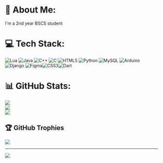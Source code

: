 # 💫 About Me:
I'm a 2nd year BSCS student 


# 💻 Tech Stack:
![Lua](https://img.shields.io/badge/lua-%232C2D72.svg?style=for-the-badge&logo=lua&logoColor=white) ![Java](https://img.shields.io/badge/java-%23ED8B00.svg?style=for-the-badge&logo=openjdk&logoColor=white) ![C++](https://img.shields.io/badge/c++-%2300599C.svg?style=for-the-badge&logo=c%2B%2B&logoColor=white) ![C](https://img.shields.io/badge/c-%2300599C.svg?style=for-the-badge&logo=c&logoColor=white) ![HTML5](https://img.shields.io/badge/html5-%23E34F26.svg?style=for-the-badge&logo=html5&logoColor=white) ![Python](https://img.shields.io/badge/python-3670A0?style=for-the-badge&logo=python&logoColor=ffdd54) ![MySQL](https://img.shields.io/badge/mysql-4479A1.svg?style=for-the-badge&logo=mysql&logoColor=white) ![Arduino](https://img.shields.io/badge/-Arduino-00979D?style=for-the-badge&logo=Arduino&logoColor=white)![Django](https://img.shields.io/badge/django-%23092E20.svg?style=for-the-badge&logo=django&logoColor=white)
![Figma](https://img.shields.io/badge/figma-%23F24E1E.svg?style=for-the-badge&logo=figma&logoColor=white)![CSS3](https://img.shields.io/badge/css3-%231572B6.svg?style=for-the-badge&logo=css3&logoColor=white)![Dart](https://img.shields.io/badge/dart-%230175C2.svg?style=for-the-badge&logo=dart&logoColor=white)

# 📊 GitHub Stats:
![](https://github-readme-stats.vercel.app/api?username=sealtux&theme=dark&hide_border=false&include_all_commits=false&count_private=false)<br/>
![](https://nirzak-streak-stats.vercel.app/?user=sealtux&theme=dark&hide_border=false)<br/>
![](https://github-readme-stats.vercel.app/api/top-langs/?username=sealtux&theme=dark&hide_border=false&include_all_commits=false&count_private=false&layout=compact)



## 🏆 GitHub Trophies
![](https://github-profile-trophy.vercel.app/?username=sealtux&theme=default&no-frame=false&no-bg=true&margin-w=4)

---
[![](https://visitcount.itsvg.in/api?id=sealtux&icon=0&color=0)](https://visitcount.itsvg.in)

<!-- Proudly created with GPRM ( https://gprm.itsvg.in ) -->
